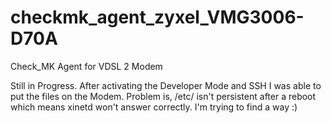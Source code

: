 # checkmk_agent_zyxel_VMG3006-D70A
Check_MK Agent for VDSL 2 Modem

Still in Progress. After activating the Developer Mode and SSH I was able to put the files on the Modem. Problem is, /etc/ isn't persistent after a reboot which means xinetd won't answer correctly. I'm trying to find a way :) 
